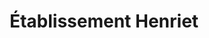 ---
title: "Établissement Henriet"
url: /montferrat/etablissement-henriet-d-955/
shop: réparation de voitures
---